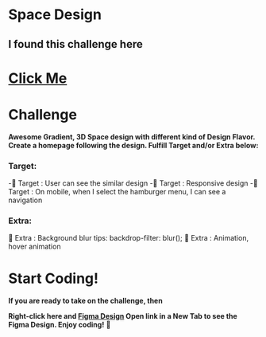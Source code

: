 # Space Design 
## I found this challenge here 
# [Click Me](https://dev.to/zernonia/i-design-you-build-frontend-challenge-1-158a)

# Challenge
**Awesome Gradient, 3D Space design with different kind of Design Flavor. Create a homepage following the design. Fulfill Target and/or Extra below:**

### Target:

-🎯 Target : User can see the similar design
-🎯 Target : Responsive design
-🎯 Target : On mobile, when I select the hamburger menu, I can see a navigation

### Extra:
🌟 Extra : Background blur tips: backdrop-filter: blur();
🌟 Extra : Animation, hover animation

# Start Coding!
**If you are ready to take on the challenge, then**

**Right-click here and [Figma Design](https://www.figma.com/file/hDcipE9zMuiDsYAkjcQuKw/Space?node-id=0%3A1) Open link in a New Tab to see the Figma Design.
Enjoy coding!** 🤩


